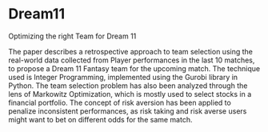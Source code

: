 # Dream11
Optimizing the right Team for Dream 11

The paper describes a retrospective approach to team selection using the real-world data collected from Player performances in the last 10 matches, to propose a Dream 11 Fantasy team for the upcoming match. The technique used is Integer Programming, implemented using the Gurobi library in Python. The team selection problem has also been analyzed through the lens of Markowitz Optimization, which is mostly used to select stocks in a financial portfolio. The concept of risk aversion has been applied to penalize inconsistent performances, as risk taking and risk averse users might want to bet on different odds for the same match.

